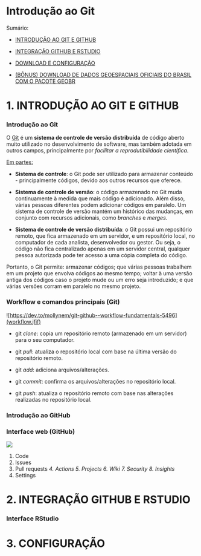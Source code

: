 # Introdução ao Git

<img align="right" src="">

Sumário:

* [INTRODUÇÃO AO GIT E GITHUB](#)

* [INTEGRAÇÃO GITHUB E RSTUDIO](#)

* [DOWNLOAD E CONFIGURAÇÃO](#)

* [(BÔNUS) DOWNLOAD DE DADOS GEOESPACIAIS OFICIAIS DO BRASIL COM O PACOTE GEOBR](#geobr)

# 1. INTRODUÇÃO AO GIT E GITHUB

### Introdução ao Git

O [Git](https://pt.wikipedia.org/wiki/Git) é um **sistema de controle de versão distribuída** de código aberto muito utilizado no desenvolvimento de software, mas também adotada em outros campos, principalmente por *facilitar a reprodutibilidade científica*.

[Em partes:](https://www.freecodecamp.org/news/what-is-git-and-how-to-use-it-c341b049ae61/)

* **Sistema de controle**: o Git pode ser utilizado para armazenar conteúdo - principalmente códigos, devido aos outros recursos que oferece.

* **Sistema de controle de versão**: o código armazenado no Git muda continuamente à medida que mais código é adicionado. Além disso, várias pessoas diferentes podem adicionar códigos em paralelo. Um sistema de controle de versão mantém um histórico das mudanças, em conjunto com recursos adicionais, como *branches* e *merges*.

* **Sistema de controle de versão distribuída**: o Git possui um repositório remoto, que fica armazenado em um servidor, e um repositório local, no computador de cada analista, desenvolvedor ou gestor. Ou seja, o código não fica centralizado apenas em um servidor central, qualquer pessoa autorizada pode ter acesso a uma cópia completa do código.

Portanto, o Git permite: armazenar códigos; que várias pessoas trabalhem em um projeto que envolva códigos ao mesmo tempo; voltar à uma versão antiga dos códigos caso o projeto mude ou um erro seja introduzido; e que várias versões corram em paralelo no mesmo projeto.

### Workflow e comandos principais (Git)

![https://dev.to/mollynem/git-github--workflow-fundamentals-5496](workflow.jfif)

* git *clone*: copia um repositório remoto (armazenado em um servidor) para o seu computador.

* git *pull*: atualiza o repositório local com base na última versão do repositório remoto.

* git *add*: adiciona arquivos/alterações.

* git *commit*: confirma os arquivos/alterações no repositório local.

* git *push*: atualiza o repositório remoto com base nas alterações realizadas no repositório local.

### Introdução ao GitHub



### Interface web (GitHub)

![](workflow.jfif)

1. Code
2. Issues
3. Pull requests
*4. Actions*
*5. Projects*
*6. Wiki*
*7. Security*
*8. Insights*
9. Settings


# 2. INTEGRAÇÃO GITHUB E RSTUDIO


### Interface RStudio


# 3. CONFIGURAÇÃO

